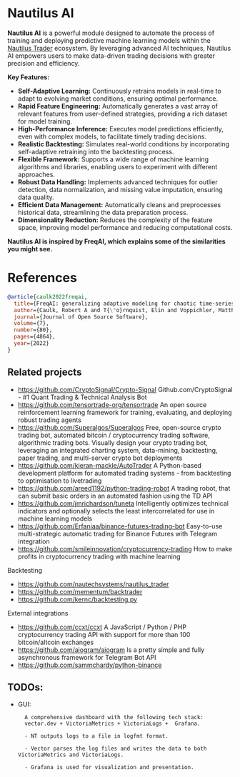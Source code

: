 # Nautilus AI

**Nautilus AI** is a powerful module designed to automate the process of training and deploying predictive machine learning models within the [Nautilus Trader](https://github.com/nautechsystems/nautilus_trader/) ecosystem. By leveraging advanced AI techniques, Nautilus AI empowers users to make data-driven trading decisions with greater precision and efficiency.

**Key Features:**

- **Self-Adaptive Learning:** Continuously retrains models in real-time to adapt to evolving market conditions, ensuring optimal performance.
- **Rapid Feature Engineering:** Automatically generates a vast array of relevant features from user-defined strategies, providing a rich dataset for model training.
- **High-Performance Inference:** Executes model predictions efficiently, even with complex models, to facilitate timely trading decisions.
- **Realistic Backtesting:** Simulates real-world conditions by incorporating self-adaptive retraining into the backtesting process.
- **Flexible Framework:** Supports a wide range of machine learning algorithms and libraries, enabling users to experiment with different approaches.
- **Robust Data Handling:** Implements advanced techniques for outlier detection, data normalization, and missing value imputation, ensuring data quality.
- **Efficient Data Management:** Automatically cleans and preprocesses historical data, streamlining the data preparation process.
- **Dimensionality Reduction:** Reduces the complexity of the feature space, improving model performance and reducing computational costs.

**Nautilus AI is inspired by FreqAI, which explains some of the similarities you might see.**

# References

```bibtex
@article{caulk2022freqai,
  title={FreqAI: generalizing adaptive modeling for chaotic time-series market forecasts},
  author={Caulk, Robert A and T{\"o}rnquist, Elin and Voppichler, Matthias and Lawless, Andrew R and McMullan, Ryan and Santos, Wagner Costa and Pogue, Timothy C and van der Vlugt, Johan and Gehring, Stefan P and Schmidt, Pascal},
  journal={Journal of Open Source Software},
  volume={7},
  number={80},
  pages={4864},
  year={2022}
}
```



## Related projects

- https://github.com/CryptoSignal/Crypto-Signal Github.com/CryptoSignal - #1 Quant Trading & Technical Analysis Bot
- https://github.com/tensortrade-org/tensortrade An open source reinforcement learning framework for training, evaluating, and deploying robust trading agents
- https://github.com/Superalgos/Superalgos Free, open-source crypto trading bot, automated bitcoin / cryptocurrency trading software, algorithmic trading bots. Visually design your crypto trading bot, leveraging an integrated charting system, data-mining, backtesting, paper trading, and multi-server crypto bot deployments
- https://github.com/kieran-mackle/AutoTrader A Python-based development platform for automated trading systems - from backtesting to optimisation to livetrading
- https://github.com/areed1192/python-trading-robot A trading robot, that can submit basic orders in an automated fashion using the TD API
- https://github.com/jmrichardson/tuneta Intelligently optimizes technical indicators and optionally selects the least intercorrelated for use in machine learning models
- https://github.com/Erfaniaa/binance-futures-trading-bot Easy-to-use multi-strategic automatic trading for Binance Futures with Telegram integration
- https://github.com/smileinnovation/cryptocurrency-trading How to make profits in cryptocurrency trading with machine learning

Backtesting
- https://github.com/nautechsystems/nautilus_trader
- https://github.com/mementum/backtrader
- https://github.com/kernc/backtesting.py

External integrations
- https://github.com/ccxt/ccxt A JavaScript / Python / PHP cryptocurrency trading API with support for more than 100 bitcoin/altcoin exchanges
- https://github.com/aiogram/aiogram Is a pretty simple and fully asynchronous framework for Telegram Bot API
- https://github.com/sammchardy/python-binance


## TODOs: 
- GUI: 
  ```text
    A comprehensive dashboard with the following tech stack: 
    vector.dev + VictoriaMetrics + VictoriaLogs +  Grafana.  

    - NT outputs logs to a file in logfmt format.

    - Vector parses the log files and writes the data to both VictoriaMetrics and VictoriaLogs.

    - Grafana is used for visualization and presentation.
  ```